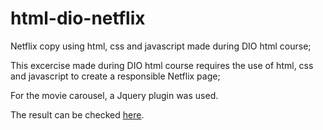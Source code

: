 # html-dio-netflix
Netflix copy using html, css and javascript made during DIO html course;

This excercise made during DIO html course requires the use of html, css and javascript to create a responsible Netflix page;

For the movie carousel, a Jquery plugin was used.

The result can be checked [here](https://joao-rangel.github.io/html-dio-netflix/).
